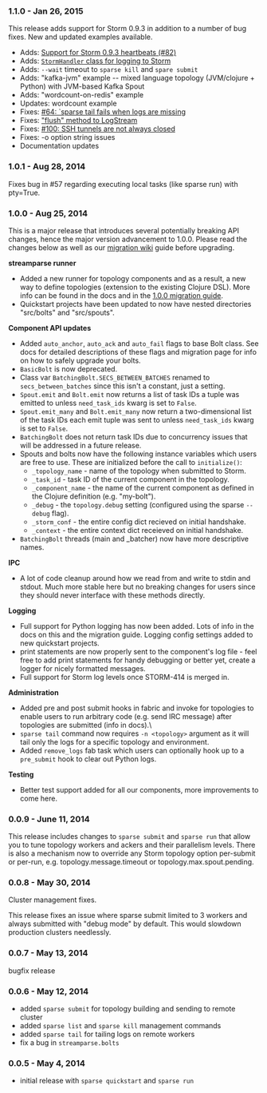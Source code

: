 ### 1.1.0 - Jan 26, 2015

This release adds support for Storm 0.9.3 in addition to a number of bug fixes. 
New and updated examples available.

* Adds: [Support for Storm 0.9.3 heartbeats (#82)](https://github.com/Parsely/streamparse/issues/82)
* Adds: [`StormHandler` class for logging to Storm](https://github.com/Parsely/streamparse/pull/58)
* Adds: `--wait` timeout to `sparse kill` and `spare submit`
* Adds: "kafka-jvm" example -- mixed language topology (JVM/clojure + Python) with JVM-based Kafka Spout 
* Adds: "wordcount-on-redis" example
* Updates: wordcount example
* Fixes: [#64: `sparse tail fails when logs are missing](https://github.com/Parsely/streamparse/issues/64) 
* Fixes: ["flush" method to LogStream](https://github.com/Parsely/streamparse/pull/50)
* Fixes: [#100: SSH tunnels are not always closed](https://github.com/Parsely/streamparse/issues/100) 
* Fixes: -o option string issues
* Documentation updates


### 1.0.1 - Aug 28, 2014

Fixes bug in #57 regarding executing local tasks (like sparse run) with
pty=True.

### 1.0.0 - Aug 25, 2014

This is a major release that introduces several potentially breaking API
changes, hence the major version advancement to 1.0.0. Please read the changes
below as well as our [migration wiki](https://github.com/Parsely/streamparse/wiki/0.0.13-to-1.0.0-Migration-Guide)
guide before upgrading.


**streamparse runner**

* Added a new runner for topology components and as a result, a new way to
  define topologies (extension to the existing Clojure DSL). More info can be
  found in the docs and in the [1.0.0 migration guide](https://github.com/Parsely/streamparse/wiki/0.0.13-to-1.0.0-Migration-Guide).
* Quickstart projects have been updated to now have nested directories
  "src/bolts" and "src/spouts".


**Component API updates**

* Added `auto_anchor`, `auto_ack` and `auto_fail` flags to base Bolt class. See
  docs for detailed descriptions of these flags and migration page for info on
  how to safely upgrade your bolts.
* `BasicBolt` is now deprecated.
* Class var `BatchingBolt.SECS_BETWEEN_BATCHES` renamed to
  `secs_between_batches` since this isn't a constant, just a setting.
* `Spout.emit` and `Bolt.emit` now returns a list of task IDs a tuple was
  emitted to unless `need_task_ids` kwarg is set to `False`.
* `Spout.emit_many` and `Bolt.emit_many` now return a two-dimensional list of
  the task IDs each emit tuple was sent to unless `need_task_ids` kwarg is set
  to `False`.
* `BatchingBolt` does not return task IDs due to concurrency issues that will
  be addressed in a future release.
* Spouts and bolts now have the following instance variables which users are
  free to use. These are initialized before the call to  `initialize()`:
  * `_topology_name` - name of the topology when submitted to Storm.
  * `_task_id` - task ID of the current component in the topology.
  * `_component_name` - the name of the current component as defined in the
    Clojure definition (e.g. "my-bolt").
  * `_debug` - the `topology.debug` setting (configured using the sparse
    `--debug` flag).
  * `_storm_conf` - the entire config dict recieved on initial handshake.
  * `_context` - the entire context dict receieved on initial handshake.
* `BatchingBolt` threads (main and _batcher) now have more descriptive names.


**IPC**

* A lot of code cleanup around how we read from and write to stdin and stdout.
  Much more stable here but no breaking changes for users since they should
  never interface with these methods directly.


**Logging**

* Full support for Python logging has now been added. Lots of info in the docs
  on this and the migration guide.  Logging config settings added to new
  quickstart projects.
* print statements are now properly sent to the component's log file - feel
  free to add print statements for handy debugging or better yet, create a
  logger for nicely formatted messages.
* Full support for Storm log levels once STORM-414 is merged in.


**Administration**

* Added pre and post submit hooks in fabric and invoke for topologies to
  enable users to run  arbitrary code (e.g. send IRC message) after topologies
  are submitted (info in docs).\
* `sparse tail` command now requires `-n <topology>` argument as it will tail
  only the logs for a specific topology and environment.
* Added `remove_logs` fab task which users can optionally hook up to a
  `pre_submit` hook to clear out Python logs.


**Testing**

* Better test support added for all our components, more improvements to come
  here.


### 0.0.9 - June 11, 2014

This release includes changes to `sparse submit` and `sparse run` that allow you
to tune topology workers and ackers and their parallelism levels. There is also
a mechanism now to override any Storm topology option per-submit or per-run,
e.g. topology.message.timeout or topology.max.spout.pending.

### 0.0.8 - May 30, 2014

Cluster management fixes.

This release fixes an issue where sparse submit limited to 3 workers and always
submitted with "debug mode" by default. This would slowdown production clusters
needlessly.

### 0.0.7 - May 13, 2014

bugfix release

### 0.0.6 - May 12, 2014

- added `sparse submit` for topology building and sending to remote cluster
- added `sparse list` and `sparse kill` management commands
- added `sparse tail` for tailing logs on remote workers
- fix a bug in `streamparse.bolts`

### 0.0.5 - May 4, 2014

- initial release with `sparse quickstart` and `sparse run`

